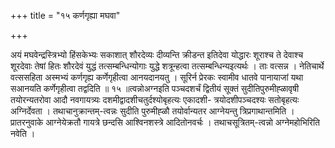 +++
title = "१५ कर्णगृह्या मघवा"

+++

अयं मघवेन्द्रस्त्रिभ्यो हिंसकेभ्यः सकाशात् शौरदेव्यः दीव्यन्ति क्रीडन्त इतिदेवा योद्धारः शूराश्च ते देवाश्च शूरदेवाः तेषां हितः शौरदेवं युद्धं तत्सम्बन्धिन्योगाः युद्धे शत्रून्हत्वा तत्सम्बन्धिन्यइत्यर्थः । ताः वत्सन्न । नेतिचार्थे वत्ससहिता अस्मभ्यं कर्णगृह्य कर्णेगृहीत्वा आनयदानयतु । सूरिर्न प्रेरकः स्वामीव धातवे पानायाजां यथा सआनयति कर्णेगृहीत्वा तद्वदिति ॥ १५ ॥त्वन्नोअग्नइति पञ्चदशर्चं द्वितीयं सूक्तं सुदीतिपुरुमीह्ळावृषी तयोरन्यतरोवा आदौ नवगायत्र्यः दशमीद्वादशीचतुर्दश्योबृहत्यः एकादशी- त्रयोदशीपञ्चदश्यः सतोबृहत्यः अग्निर्देवता । तथाचानुक्रान्तम्-त्वन्नः सुदीति पुरुमीह्ळौ तयोर्वान्यतर आग्नेयन्तु त्रिप्रगाथान्तमिति । प्रातरनुवाके आग्नेयेक्रतौ गायत्रे छन्दसि आश्विनशस्त्रे आदितोनवर्चः । तथाचसूत्रितम्-त्वन्नो अग्नेमहोभिरिति नवेति ।